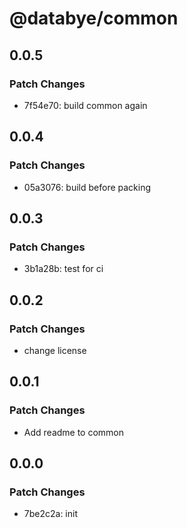 # @databye/common

## 0.0.5

### Patch Changes

- 7f54e70: build common again

## 0.0.4

### Patch Changes

- 05a3076: build before packing

## 0.0.3

### Patch Changes

- 3b1a28b: test for ci

## 0.0.2

### Patch Changes

- change license

## 0.0.1

### Patch Changes

- Add readme to common

## 0.0.0

### Patch Changes

- 7be2c2a: init
